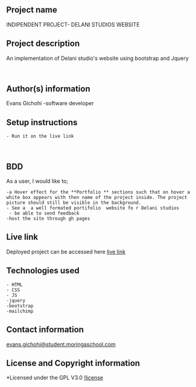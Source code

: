 ## Project name
INDIPENDENT PROJECT- DELANI STUDIOS WEBSITE
​
## Project description
An implementation of Delani studio's website using bootstrap and Jquery
  
​
## Author(s) information
Evans Gichohi
    -software developer
  
## Setup instructions
    - Run it on the live link
​
## BDD
As a user, I would like to;

    -a Hover effect for the **Portfolio ** sections such that on hover a white box appears with then name of the project inside. The project picture should still be visible in the background. 
    - See a  a well formated portifolio  website fo r Delani studios
     - be able to send feedback
    -host the site through gh pages
  
## Live link
Deployed project can be accessed here 
  [live link](https://gichohievans.github.io/Delanistudio/)
​
## Technologies used
    - HTML
    - CSS
    - JS
    -jquery
    -bootstrap
    -mailchimp
  
## Contact information
evans.gichohi@student.moringaschool.com
  
## License and Copyright information
*Licensed under the GPL V3.0
    [!license](https://github.com/gichohievans/Delanistudio/blob/main/LICENSE)
